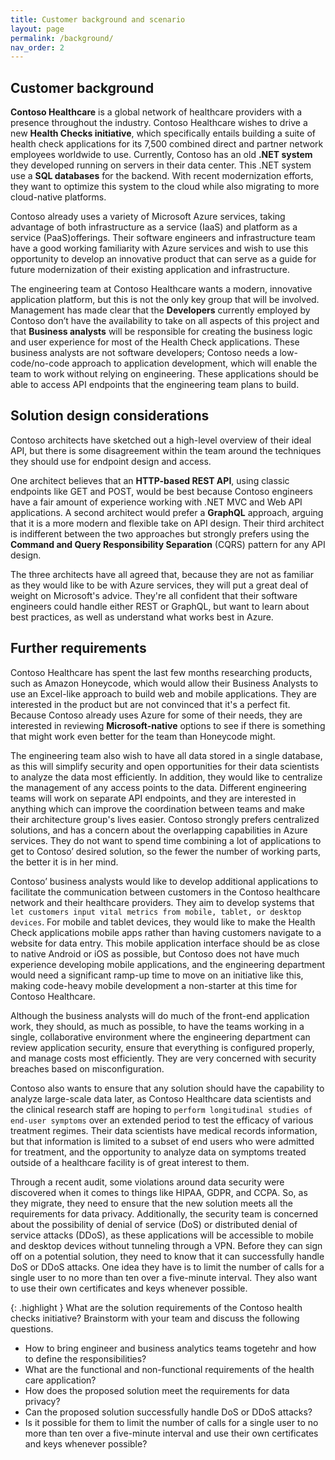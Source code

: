 ```yaml
---
title: Customer background and scenario
layout: page
permalink: /background/
nav_order: 2
---
```


## Customer background
**Contoso Healthcare** is a global network of healthcare providers with a presence throughout the industry. Contoso Healthcare wishes to drive a new **Health Checks initiative**, which specifically entails building a suite of health check applications for its 7,500 combined direct and partner network employees worldwide to use. Currently, Contoso has an old **.NET system** they developed running on servers in their data center. This .NET system use a **SQL databases** for the backend. With recent modernization efforts, they want to optimize this system to the cloud while also migrating to more cloud-native platforms.

Contoso already uses a variety of Microsoft Azure services, taking advantage of both infrastructure as a service (IaaS) and platform as a service (PaaS)offerings. Their software engineers and infrastructure team have a good working familiarity with Azure services and wish to use this opportunity to develop an innovative product that can serve as a guide for future modernization of their existing application and infrastructure.

The engineering team at Contoso Healthcare wants a modern, innovative application platform, but this is not the only key group that will be involved. Management has made clear that the **Developers** currently employed by Contoso don’t have the availability to take on all aspects of this project and that **Business analysts** will be responsible for creating the business logic and user experience for most of the Health Check applications. These business analysts are not software developers; Contoso needs a low-code/no-code approach to application development, which will enable the team to work without relying on engineering. These applications should be able to access API endpoints that the engineering team plans to build.


## Solution design considerations
Contoso architects have sketched out a high-level overview of their ideal API, but there is some disagreement within the team around the techniques they should use for endpoint design and access. 

One architect believes that an **HTTP-based REST API**, using classic endpoints like GET and POST, would be best because Contoso engineers have a fair amount of experience working with .NET MVC and Web API applications. 
A second architect would prefer a **GraphQL** approach, arguing that it is a more modern and flexible take on API design. 
Their third architect is indifferent between the two approaches but strongly prefers using the **Command and Query Responsibility Separation** (CQRS) pattern for any API design. 

The three architects have all agreed that, because they are not as familiar as they would like to be with Azure services, they will put a great deal of weight on Microsoft's advice. They're all confident that their software engineers could handle either REST or GraphQL, but want to learn about best practices, as well as understand what works best in Azure.


## Further requirements
Contoso Healthcare has spent the last few months researching products, such as Amazon Honeycode, which would allow their Business Analysts to use an Excel-like approach to build web and mobile applications. They are interested in the product but are not convinced that it's a perfect fit. Because Contoso already uses Azure for some of their needs, they are interested in reviewing **Microsoft-native** options to see if there is something that might work even better for the team than Honeycode might. 

The engineering team also wish to have all data stored in a single database, as this will simplify security and open opportunities for their data scientists to analyze the data most efficiently. In addition, they would like to centralize the management of any access points to the data. Different engineering teams will work on separate API endpoints, and they are interested in anything which can improve the coordination between teams and make their architecture group's lives easier. Contoso strongly prefers centralized solutions, and has a concern about the overlapping capabilities in Azure services. They do not want to spend time combining a lot of applications to get to Contoso’ desired solution, so the fewer the number of working parts, the better it is in her mind.

Contoso’ business analysts would like to develop additional applications to facilitate the communication between customers in the Contoso healthcare network and their healthcare providers. They aim to develop systems that `let customers input vital metrics from mobile, tablet, or desktop devices`. For mobile and tablet devices, they would like to make the Health Check applications mobile apps rather than having customers navigate to a website for data entry. This mobile application interface should be as close to native Android or iOS as possible, but Contoso does not have much experience developing mobile applications, and the engineering department would need a significant ramp-up time to move on an initiative like this, making code-heavy mobile development a non-starter at this time for Contoso Healthcare.

Although the business analysts will do much of the front-end application work, they should, as much as possible, to have the teams working in a single, collaborative environment where the engineering department can review application security, ensure that everything is configured properly, and manage costs most efficiently. They are very concerned with security breaches based on misconfiguration.

Contoso also wants to ensure that any solution should have the capability to analyze large-scale data later, as Contoso Healthcare data scientists and the clinical research staff are hoping to `perform longitudinal studies of end-user symptoms` over an extended period to test the efficacy of various treatment regimes. Their data scientists have medical records information, but that information is limited to a subset of end users who were admitted for treatment, and the opportunity to analyze data on symptoms treated outside of a healthcare facility is of great interest to them.

Through a recent audit, some violations around data security were discovered when it comes to things like HIPAA, GDPR, and CCPA. So, as they migrate, they need to ensure that the new solution meets all the requirements for data privacy. Additionally, the security team is concerned about the possibility of denial of service (DoS) or distributed denial of service attacks (DDoS), as these applications will be accessible to mobile and desktop devices without tunneling through a VPN. Before they can sign off on a potential solution, they need to know that it can successfully handle DoS or DDoS attacks. One idea they have is to limit the number of calls for a single user to no more than ten over a five-minute interval. They also want to use their own certificates and keys whenever possible.

{: .highlight }
What are the solution requirements of the Contoso health checks initiative? Brainstorm with your team and discuss the following questions.

- How to bring engineer and business analytics teams togetehr and how to define the responsibilities?
- What are the functional and non-functional requirements of the health care application? 
- How does the proposed solution meet the requirements for data privacy?
- Can the proposed solution successfully handle DoS or DDoS attacks?
- Is it possible for them to limit the number of calls for a single user to no more than ten over a five-minute interval and use their own certificates and keys whenever possible?

<!-- [CONTINUE](https://felihong.github.io/taw-power-apps-power-platform/backend_architecture/){: .btn .btn-purple .mr-2} -->
